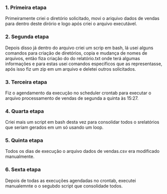 ### 1. Primeira etapa
  Primeiramente criei o diretório solicitado, movi o ariquivo dados de vendas para dentro deste dirório e logo após criei o arquivo executável.

### 2. Segunda etapa
  Depois disso já dentro do arquivo criei um scrip em bash, lá usei alguns comandos para criação de diretórios, copia e mudança de nomes de arquivos, então fiza criação do do relatório.txt onde terá algumas informações e para estas usei comandos especificos que as representasse, após isso fiz um zip em um arquivo e deletei outros solicitados.

### 3. Terceira etapa 
  Fiz o agendamento da execução no scheduler crontab para executar o arquivo processamento de vendas de segunda a quinta às 15:27.

### 4. Quarta etapa 
  Criei mais um script em bash desta vez para consolidar todos o srelatórios que seriam gerados em um só usando um loop.

### 5. Quinta etapa
  Todos os dias de execução o arquivo dados de vendas.csv era modificado manualmente.

### 6. Sexta etapa
  Depois de todas as execuções agendadas no crontab, executei manualemnte o o segubdo script que consolidade todos.

  
